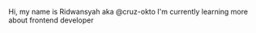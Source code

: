 Hi, my name is Ridwansyah aka @cruz-okto I'm currently learning more about frontend developer

<!---
cruz-okto/cruz-okto is a ✨ special ✨ repository because its `README.md` (this file) appears on your GitHub profile.
You can click the Preview link to take a look at your changes.
--->
